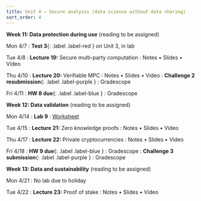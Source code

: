 ```yaml
---
title: Unit 4 – Secure analysis (data science without data sharing)
sort_order: 4
---
```



**Week 11: Data protection during use** (reading to be assigned)

Mon 4/7
: **Test 3**{: .label .label-red } on Unit 3, in lab

Tue 4/8
: **Lecture 19:** Secure multi-party computation
  : Notes • Slides • Video

Thu 4/10
: **Lecture 20:** Verifiable MPC
  : Notes • Slides • Video
: **Challenge 2 resubmission**{: .label .label-purple }
  : Gradescope

Fri 4/11
: **HW 8 due**{: .label .label-blue }
  : Gradescope


**Week 12: Data validation** (reading to be assigned)

Mon 4/14
: **Lab 9**
  : [Worksheet](https://piazza.com/bu/spring2025/ds653/resources)

Tue 4/15
: **Lecture 21:** Zero knowledge proofs
  : Notes • Slides • Video

Thu 4/17
: **Lecture 22:** Private cryptocurrencies
  : Notes • Slides • Video

Fri 4/18
: **HW 9 due**{: .label .label-blue }
  : Gradescope
: **Challenge 3 submission**{: .label .label-purple }
  : Gradescope


**Week 13: Data and sustainability** (reading to be assigned)

Mon 4/21
: No lab due to holiday

Tue 4/22
: **Lecture 23:** Proof of stake
  : Notes • Slides • Video

